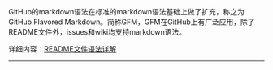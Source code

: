 GitHub的markdown语法在标准的markdown语法基础上做了扩充，称之为GitHub Flavored Markdown。简称GFM，GFM在GitHub上有广泛应用，除了README文件外，issues和wiki均支持markdown语法。

详细内容：[README文件语法详解](https://github.com/guodongxiaren/README "点击进入")
***
